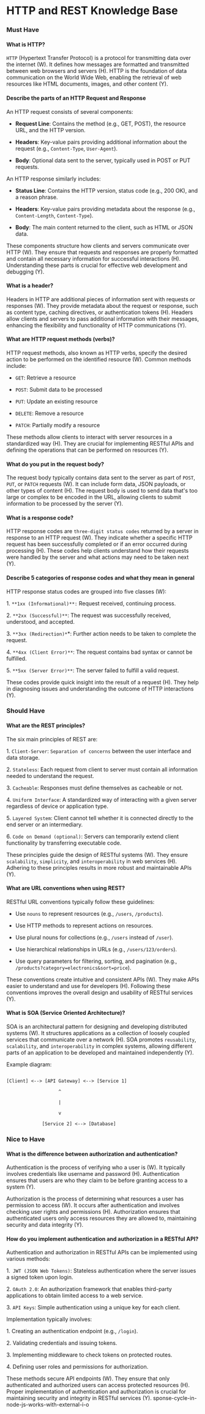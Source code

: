 

# HTTP and REST Knowledge Base

### Must Have

#### What is HTTP?

`HTTP` (Hypertext Transfer Protocol) is a protocol for transmitting data over the internet (W). It defines how messages are formatted and transmitted between web browsers and servers (H). HTTP is the foundation of data communication on the World Wide Web, enabling the retrieval of web resources like HTML documents, images, and other content (Y).

#### Describe the parts of an HTTP Request and Response

An HTTP request consists of several components:

- **Request Line**: Contains the method (e.g., GET, POST), the resource URL, and the HTTP version.

- **Headers**: Key-value pairs providing additional information about the request (e.g., `Content-Type`, `User-Agent`).

- **Body**: Optional data sent to the server, typically used in POST or PUT requests.

An HTTP response similarly includes:

- **Status Line**: Contains the HTTP version, status code (e.g., 200 OK), and a reason phrase.

- **Headers**: Key-value pairs providing metadata about the response (e.g., `Content-Length`, `Content-Type`).

- **Body**: The main content returned to the client, such as HTML or JSON data.

These components structure how clients and servers communicate over HTTP (W). They ensure that requests and responses are properly formatted and contain all necessary information for successful interactions (H). Understanding these parts is crucial for effective web development and debugging (Y).

#### What is a header?

Headers in HTTP are additional pieces of information sent with requests or responses (W). They provide metadata about the request or response, such as content type, caching directives, or authentication tokens (H). Headers allow clients and servers to pass additional information with their messages, enhancing the flexibility and functionality of HTTP communications (Y).

#### What are HTTP request methods (verbs)?

HTTP request methods, also known as HTTP verbs, specify the desired action to be performed on the identified resource (W). Common methods include:

- `GET`: Retrieve a resource

- `POST`: Submit data to be processed

- `PUT`: Update an existing resource

- `DELETE`: Remove a resource

- `PATCH`: Partially modify a resource

These methods allow clients to interact with server resources in a standardized way (H). They are crucial for implementing RESTful APIs and defining the operations that can be performed on resources (Y).

#### What do you put in the request body?

The request body typically contains data sent to the server as part of `POST`, `PUT`, or `PATCH` requests (W). It can include form data, JSON payloads, or other types of content (H). The request body is used to send data that's too large or complex to be encoded in the URL, allowing clients to submit information to be processed by the server (Y).

#### What is a response code?

HTTP response codes are `three-digit status codes` returned by a server in response to an HTTP request (W). They indicate whether a specific HTTP request has been successfully completed or if an error occurred during processing (H). These codes help clients understand how their requests were handled by the server and what actions may need to be taken next (Y).

#### Describe 5 categories of response codes and what they mean in general

HTTP response status codes are grouped into five classes (W):

1\. `**1xx (Informational)**:` Request received, continuing process.

2\. `**2xx (Successful)**`: The request was successfully received, understood, and accepted.

3\. `**3xx (Redirection)*`*: Further action needs to be taken to complete the request.

4\. `**4xx (Client Error)**`: The request contains bad syntax or cannot be fulfilled.

5\. `**5xx (Server Error)**`: The server failed to fulfill a valid request.

These codes provide quick insight into the result of a request (H). They help in diagnosing issues and understanding the outcome of HTTP interactions (Y).

### Should Have

#### What are the REST principles?

The six main principles of REST are:

1\. `Client-Server`: `Separation of concerns` between the user interface and data storage.

2\. `Stateless`: Each request from client to server must contain all information needed to understand the request.

3\. `Cacheable`: Responses must define themselves as cacheable or not.

4\. `Uniform Interface`: A standardized way of interacting with a given server regardless of device or application type.

5\. `Layered System`: Client cannot tell whether it is connected directly to the end server or an intermediary.

6\. `Code on Demand (optional)`: Servers can temporarily extend client functionality by transferring executable code.

These principles guide the design of RESTful systems (W). They ensure `scalability`, `simplicity`, and `interoperability` in web services (H). Adhering to these principles results in more robust and maintainable APIs (Y).

#### What are URL conventions when using REST?

RESTful URL conventions typically follow these guidelines:

- Use `nouns` to represent resources (e.g., `/users`, `/products`).

- Use HTTP methods to represent actions on resources.

- Use plural nouns for collections (e.g., `/users` instead of `/user`).

- Use hierarchical relationships in URLs (e.g., `/users/123/orders`).

- Use query parameters for filtering, sorting, and pagination (e.g., `/products?category=electronics&sort=price`).

These conventions create intuitive and consistent APIs (W). They make APIs easier to understand and use for developers (H). Following these conventions improves the overall design and usability of RESTful services (Y).

#### What is SOA (Service Oriented Architecture)?

SOA is an architectural pattern for designing and developing distributed systems (W). It structures applications as a collection of loosely coupled services that communicate over a network (H). SOA promotes `reusability`, `scalability`, and `interoperability` in complex systems, allowing different parts of an application to be developed and maintained independently (Y).

Example diagram:

```

[Client] <--> [API Gateway] <--> [Service 1]

                   ^

                   |

                   v

             [Service 2] <--> [Database]

```

### Nice to Have

#### What is the difference between authorization and authentication?

Authentication is the process of verifying who a user is (W). It typically involves credentials like username and password (H). Authentication ensures that users are who they claim to be before granting access to a system (Y).

Authorization is the process of determining what resources a user has permission to access (W). It occurs after authentication and involves checking user rights and permissions (H). Authorization ensures that authenticated users only access resources they are allowed to, maintaining security and data integrity (Y).

#### How do you implement authentication and authorization in a RESTful API?

Authentication and authorization in RESTful APIs can be implemented using various methods:

1\.` JWT (JSON Web Tokens)`: Stateless authentication where the server issues a signed token upon login.

2\. `OAuth 2.0`: An authorization framework that enables third-party applications to obtain limited access to a web service.

3\. `API Keys`: Simple authentication using a unique key for each client.

Implementation typically involves:

1\. Creating an authentication endpoint (e.g., `/login`).

2\. Validating credentials and issuing tokens.

3\. Implementing middleware to check tokens on protected routes.

4\. Defining user roles and permissions for authorization.

These methods secure API endpoints (W). They ensure that only authenticated and authorized users can access protected resources (H). Proper implementation of authentication and authorization is crucial for maintaining security and integrity in RESTful services (Y).
sponse-cycle-in-node-js-works-with-external-i-o